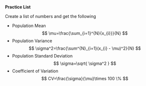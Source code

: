 
**Practice List**

Create a list of numbers and get the following
- Population Mean
$$
\mu=\frac{\sum_{i=1}^{N}{x_{i}}}{N}
$$
- Population Variance
$$
\sigma^2=\frac{\sum^{N}_{i=1}(x_{i} - \mu)^2}{N}
$$
- Population Standard Deviation
$$
\sigma=\sqrt{ \sigma^2 }
$$
- Coefficient of Variation
$$
	CV=\frac{\sigma}{\mu}\times 100 \%
$$
